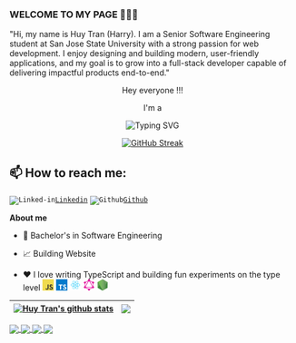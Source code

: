   ### WELCOME TO MY PAGE 👋👋👋
"Hi, my name is Huy Tran (Harry). I am a Senior Software Engineering student at San Jose State University with a strong passion for web development. I enjoy designing and building modern, user-friendly applications, and my goal is to grow into a full-stack developer capable of delivering impactful products end-to-end."<be>

<div align="center">

Hey everyone !!! 

I'm a 

![Typing SVG](https://readme-typing-svg.demolab.com?font=Sacramento&size=40&duration=5000&pause=800&color=FFFFFF&center=true&vCenter=true&width=435&lines=Software+developer;Artist;Enthusiast;SeniorStudent)

[![GitHub Streak](https://streak-stats.demolab.com?user=huytran72&theme=highcontrast)](https://git.io/streak-stats)

</div>

## 📫 How to reach me: 

<code><img height="15" alt="Linked-in" src="https://cdn-icons-png.flaticon.com/256/3665/3665172.png">[Linkedin](https://www.linkedin.com/in/huytran93/)</code> <code><img height="15" alt="Github" src="https://img.icons8.com/?size=512&id=63777&format=png">[Github](https://github.com/huytran72/)</code>


**About me**

- 💼 Bachelor's in Software Engineering

- 📈 Building Website

- ❤️ I love writing TypeScript and building fun experiments on the type level
<code><img height="20" alt="javascript" src="https://raw.githubusercontent.com/github/explore/80688e429a7d4ef2fca1e82350fe8e3517d3494d/topics/javascript/javascript.png"></code>
<code><img height="20" alt="typescript" src="https://raw.githubusercontent.com/github/explore/80688e429a7d4ef2fca1e82350fe8e3517d3494d/topics/typescript/typescript.png"></code>
<code><img height="20" alt="react" src="https://raw.githubusercontent.com/github/explore/80688e429a7d4ef2fca1e82350fe8e3517d3494d/topics/react/react.png"></code>
<code><img height="20" alt="graphql" src="https://raw.githubusercontent.com/github/explore/5c058a388828bb5fde0bcafd4bc867b5bb3f26f3/topics/graphql/graphql.png"></code>
<code><img height="20" alt="nodejs" src="https://raw.githubusercontent.com/github/explore/80688e429a7d4ef2fca1e82350fe8e3517d3494d/topics/nodejs/nodejs.png"></code>    

| <a href="https://github.com/huytran72/"><img align="center" src="https://github-readme-stats.vercel.app/api?username=huytran72&show_icons=true&include_all_commits=true&theme=buefy&hide_border=true" alt="Huy Tran's github stats" /></a> | <a href="https://github.com/huytran72/"><img align="center" src="https://github-readme-stats.vercel.app/api/top-langs/?username=huytran72&layout=compact&theme=buefy&hide_border=true" /></a> |
| ------------- | ------------- |

<a href="https://github.com/huytran72/ZingMusic/">
  <img align="center" src="https://github-readme-stats.vercel.app/api/pin/?username=huytran72&repo=ZingMusic&theme=radical&cache_seconds=3600" />
</a>    

<a href="https://github.com/huytran72/Taskly-App">
  <img align="center" src="https://github-readme-stats.vercel.app/api/pin/?username=huytran72&repo=Taskly-App&theme=highcontrast&cache_seconds=3600" />
</a>  

<a href="https://github.com/huytran72/Forkify-App/">
  <img align="center" src="https://github-readme-stats.vercel.app/api/pin/?username=huytran72&repo=Forkify-App&theme=cobalt&cache_seconds=3600" />
</a>    

<a href="https://github.com/huytran72/Portfolio_v2">
  <img align="center" src="https://github-readme-stats.vercel.app/api/pin/?username=huytran72&repo=Portfolio_v2&theme=dracula&cache_seconds=3600" />
</a>    
  
    

